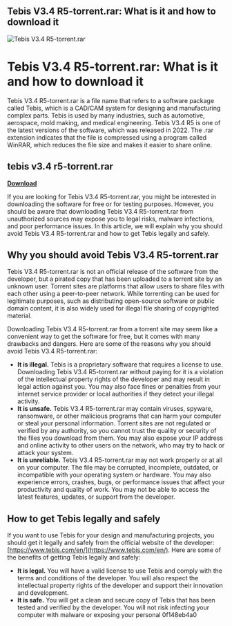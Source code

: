 ## Tebis V3.4 R5-torrent.rar: What is it and how to download it

 
![Tebis V3.4 R5-torrent.rar](https://encrypted-tbn2.gstatic.com/images?q=tbn:ANd9GcRieoD3ilIwC54oCANHHEU8Or3PoK2M5EPJIyZMDxL11ciomXRzb35OSg-t)

 
# Tebis V3.4 R5-torrent.rar: What is it and how to download it
 
Tebis V3.4 R5-torrent.rar is a file name that refers to a software package called Tebis, which is a CAD/CAM system for designing and manufacturing complex parts. Tebis is used by many industries, such as automotive, aerospace, mold making, and medical engineering. Tebis V3.4 R5 is one of the latest versions of the software, which was released in 2022. The .rar extension indicates that the file is compressed using a program called WinRAR, which reduces the file size and makes it easier to share online.
 
## tebis v3.4 r5-torrent.rar


[**Download**](https://www.google.com/url?q=https%3A%2F%2Furluso.com%2F2tKfgU&sa=D&sntz=1&usg=AOvVaw1htspJfuAz4Ldw9i_L1iGs)

 
If you are looking for Tebis V3.4 R5-torrent.rar, you might be interested in downloading the software for free or for testing purposes. However, you should be aware that downloading Tebis V3.4 R5-torrent.rar from unauthorized sources may expose you to legal risks, malware infections, and poor performance issues. In this article, we will explain why you should avoid Tebis V3.4 R5-torrent.rar and how to get Tebis legally and safely.
 
## Why you should avoid Tebis V3.4 R5-torrent.rar
 
Tebis V3.4 R5-torrent.rar is not an official release of the software from the developer, but a pirated copy that has been uploaded to a torrent site by an unknown user. Torrent sites are platforms that allow users to share files with each other using a peer-to-peer network. While torrenting can be used for legitimate purposes, such as distributing open-source software or public domain content, it is also widely used for illegal file sharing of copyrighted material.
 
Downloading Tebis V3.4 R5-torrent.rar from a torrent site may seem like a convenient way to get the software for free, but it comes with many drawbacks and dangers. Here are some of the reasons why you should avoid Tebis V3.4 R5-torrent.rar:
 
- **It is illegal.** Tebis is a proprietary software that requires a license to use. Downloading Tebis V3.4 R5-torrent.rar without paying for it is a violation of the intellectual property rights of the developer and may result in legal action against you. You may also face fines or penalties from your internet service provider or local authorities if they detect your illegal activity.
- **It is unsafe.** Tebis V3.4 R5-torrent.rar may contain viruses, spyware, ransomware, or other malicious programs that can harm your computer or steal your personal information. Torrent sites are not regulated or verified by any authority, so you cannot trust the quality or security of the files you download from them. You may also expose your IP address and online activity to other users on the network, who may try to hack or attack your system.
- **It is unreliable.** Tebis V3.4 R5-torrent.rar may not work properly or at all on your computer. The file may be corrupted, incomplete, outdated, or incompatible with your operating system or hardware. You may also experience errors, crashes, bugs, or performance issues that affect your productivity and quality of work. You may not be able to access the latest features, updates, or support from the developer.

## How to get Tebis legally and safely
 
If you want to use Tebis for your design and manufacturing projects, you should get it legally and safely from the official website of the developer: [https://www.tebis.com/en/](https://www.tebis.com/en/). Here are some of the benefits of getting Tebis legally and safely:

- **It is legal.** You will have a valid license to use Tebis and comply with the terms and conditions of the developer. You will also respect the intellectual property rights of the developer and support their innovation and development.
- **It is safe.** You will get a clean and secure copy of Tebis that has been tested and verified by the developer. You will not risk infecting your computer with malware or exposing your personal 0f148eb4a0
